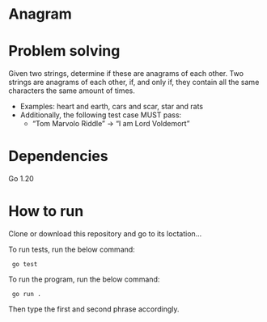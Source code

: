 # Anagram

# Problem solving
Given two strings, determine if these are anagrams of each other. Two strings are anagrams of each other, if, and only if, they contain all the same characters the same amount of times.

- Examples: heart and earth, cars and scar, star and rats
- Additionally, the following test case MUST pass:
  - “Tom Marvolo Riddle” -> “I am Lord Voldemort”

# Dependencies
Go 1.20

# How to run
Clone or download this repository and go to its loctation...

To run tests, run the below command:

``` go test```

To run the program, run the below command:

``` go run .```

Then type the first and second phrase accordingly.